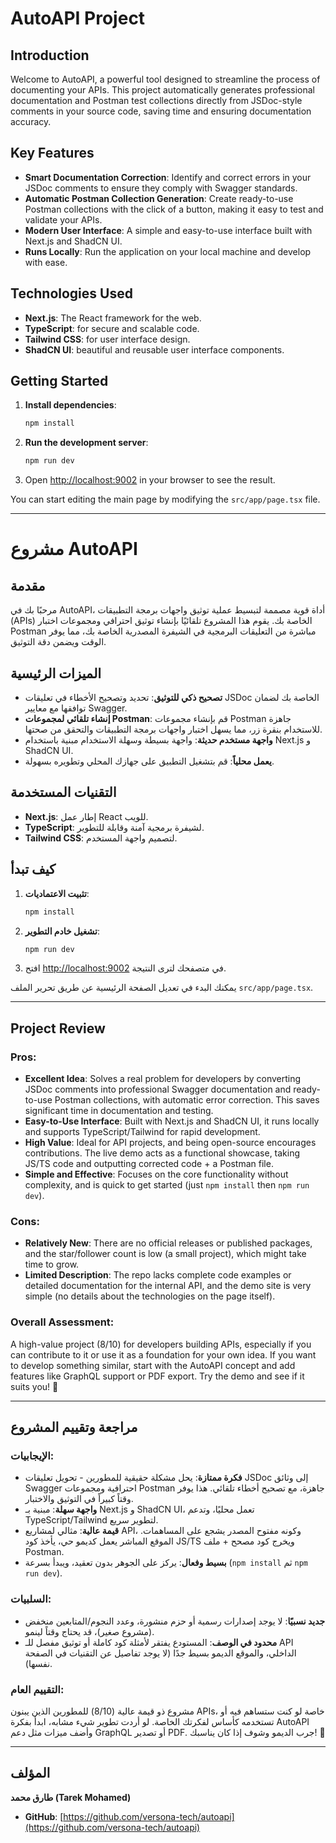 # AutoAPI Project

## Introduction

Welcome to AutoAPI, a powerful tool designed to streamline the process of documenting your APIs. This project automatically generates professional documentation and Postman test collections directly from JSDoc-style comments in your source code, saving time and ensuring documentation accuracy.

## Key Features

- **Smart Documentation Correction**: Identify and correct errors in your JSDoc comments to ensure they comply with Swagger standards.
- **Automatic Postman Collection Generation**: Create ready-to-use Postman collections with the click of a button, making it easy to test and validate your APIs.
- **Modern User Interface**: A simple and easy-to-use interface built with Next.js and ShadCN UI.
- **Runs Locally**: Run the application on your local machine and develop with ease.

## Technologies Used

- **Next.js**: The React framework for the web.
- **TypeScript**: for secure and scalable code.
- **Tailwind CSS**: for user interface design.
- **ShadCN UI**: beautiful and reusable user interface components.

## Getting Started

1.  **Install dependencies**:
    ```bash
    npm install
    ```
2.  **Run the development server**:
    ```bash
    npm run dev
    ```
3.  Open [http://localhost:9002](http://localhost:9002) in your browser to see the result.

You can start editing the main page by modifying the `src/app/page.tsx` file.

---

# مشروع AutoAPI

## مقدمة

مرحبًا بك في AutoAPI، أداة قوية مصممة لتبسيط عملية توثيق واجهات برمجة التطبيقات (APIs) الخاصة بك. يقوم هذا المشروع تلقائيًا بإنشاء توثيق احترافي ومجموعات اختبار Postman مباشرة من التعليقات البرمجية في الشيفرة المصدرية الخاصة بك، مما يوفر الوقت ويضمن دقة التوثيق.

## الميزات الرئيسية

- **تصحيح ذكي للتوثيق**: تحديد وتصحيح الأخطاء في تعليقات JSDoc الخاصة بك لضمان توافقها مع معايير Swagger.
- **إنشاء تلقائي لمجموعات Postman**: قم بإنشاء مجموعات Postman جاهزة للاستخدام بنقرة زر، مما يسهل اختبار واجهات برمجة التطبيقات والتحقق من صحتها.
- **واجهة مستخدم حديثة**: واجهة بسيطة وسهلة الاستخدام مبنية باستخدام Next.js و ShadCN UI.
- **يعمل محلياً**: قم بتشغيل التطبيق على جهازك المحلي وتطويره بسهولة.

## التقنيات المستخدمة

- **Next.js**: إطار عمل React للويب.
- **TypeScript**: لشيفرة برمجية آمنة وقابلة للتطوير.
- **Tailwind CSS**: لتصميم واجهة المستخدم.

## كيف تبدأ

1.  **تثبيت الاعتماديات**:
    ```bash
    npm install
    ```
2.  **تشغيل خادم التطوير**:
    ```bash
    npm run dev
    ```
3.  افتح [http://localhost:9002](http://localhost:9002) في متصفحك لترى النتيجة.

يمكنك البدء في تعديل الصفحة الرئيسية عن طريق تحرير الملف `src/app/page.tsx`.

---

## Project Review

### Pros:

-   **Excellent Idea**: Solves a real problem for developers by converting JSDoc comments into professional Swagger documentation and ready-to-use Postman collections, with automatic error correction. This saves significant time in documentation and testing.
-   **Easy-to-Use Interface**: Built with Next.js and ShadCN UI, it runs locally and supports TypeScript/Tailwind for rapid development.
-   **High Value**: Ideal for API projects, and being open-source encourages contributions. The live demo acts as a functional showcase, taking JS/TS code and outputting corrected code + a Postman file.
-   **Simple and Effective**: Focuses on the core functionality without complexity, and is quick to get started (just `npm install` then `npm run dev`).

### Cons:

-   **Relatively New**: There are no official releases or published packages, and the star/follower count is low (a small project), which might take time to grow.
-   **Limited Description**: The repo lacks complete code examples or detailed documentation for the internal API, and the demo site is very simple (no details about the technologies on the page itself).

### Overall Assessment:

A high-value project (8/10) for developers building APIs, especially if you can contribute to it or use it as a foundation for your own idea. If you want to develop something similar, start with the AutoAPI concept and add features like GraphQL support or PDF export. Try the demo and see if it suits you! 🚀

---

## مراجعة وتقييم المشروع

### الإيجابيات:

-   **فكرة ممتازة**: يحل مشكلة حقيقية للمطورين - تحويل تعليقات JSDoc إلى وثائق Swagger احترافية ومجموعات Postman جاهزة، مع تصحيح أخطاء تلقائي. هذا يوفر وقتاً كبيراً في التوثيق والاختبار.
-   **واجهة سهلة**: مبنية بـ Next.js و ShadCN UI، تعمل محليًا، وتدعم TypeScript/Tailwind لتطوير سريع.
-   **قيمة عالية**: مثالي لمشاريع API، وكونه مفتوح المصدر يشجع على المساهمات. الموقع المباشر يعمل كديمو حي، يأخذ كود JS/TS ويخرج كود مصحح + ملف Postman.
-   **بسيط وفعال**: يركز على الجوهر بدون تعقيد، ويبدأ بسرعة (`npm install` ثم `npm run dev`).

### السلبيات:

-   **جديد نسبيًا**: لا يوجد إصدارات رسمية أو حزم منشورة، وعدد النجوم/المتابعين منخفض (مشروع صغير)، قد يحتاج وقتاً لينمو.
-   **محدود في الوصف**: المستودع يفتقر لأمثلة كود كاملة أو توثيق مفصل للـ API الداخلي، والموقع الديمو بسيط جدًا (لا يوجد تفاصيل عن التقنيات في الصفحة نفسها).

### التقييم العام:

مشروع ذو قيمة عالية (8/10) للمطورين الذين يبنون APIs، خاصة لو كنت ستساهم فيه أو تستخدمه كأساس لفكرتك الخاصة. لو أردت تطوير شيء مشابه، ابدأ بفكرة AutoAPI وأضف ميزات مثل دعم GraphQL أو تصدير PDF. جرب الديمو وشوف إذا كان يناسبك! 🚀

---

## المؤلف

**طارق محمد (Tarek Mohamed)**

- **GitHub**: [https://github.com/versona-tech/autoapi](https://github.com/versona-tech/autoapi)
